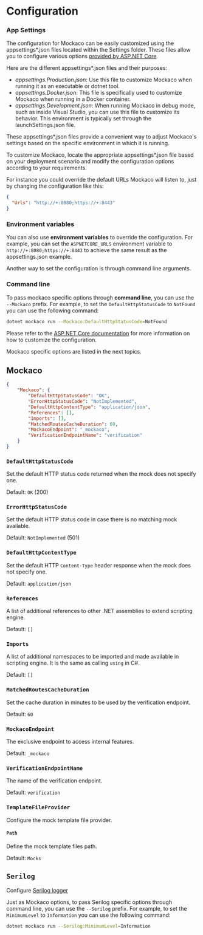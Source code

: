 # Configuration

### App Settings

The configuration for Mockaco can be easily customized using the appsettings*.json files located within the Settings folder. These files allow you to configure various options [provided by ASP.NET Core](https://learn.microsoft.com/en-us/aspnet/core/fundamentals/configuration).

Here are the different appsettings*.json files and their purposes:

- *appsettings.Production.json*: Use this file to customize Mockaco when running it as an executable or dotnet tool.
- *appsettings.Docker.json*: This file is specifically used to customize Mockaco when running in a Docker container.
- *appsettings.Development.json*: When running Mockaco in debug mode, such as inside Visual Studio, you can use this file to customize its behavior. This environment is typically set through the launchSettings.json file.

These appsettings*.json files provide a convenient way to adjust Mockaco's settings based on the specific environment in which it is running.

To customize Mockaco, locate the appropriate appsettings*.json file based on your deployment scenario and modify the configuration options according to your requirements.

For instance you could override the default URLs Mockaco will listen to, just by changing the configuration like this:

```json
{
  "Urls": "http://+:8080;https://+:8443"
}
```

### Environment variables

You can also use **environment variables** to override the configuration. For example, you can set the `ASPNETCORE_URLS` environment variable to `http://+:8080;https://+:8443` to achieve the same result as the appsettings.json example.

Another way to set the configuration is through command line arguments.

### Command line

To pass mockaco specific options through **command line**, you can use the `--Mockaco` prefix. For example, to set the `DefaultHttpStatusCode` to `NotFound` you can use the following command:

```bash
dotnet mockaco run --Mockaco:DefaultHttpStatusCode=NotFound
```

Please refer to the [ASP.NET Core documentation](https://learn.microsoft.com/en-us/aspnet/core/fundamentals/configuration) for more information on how to customize the configuration.

Mockaco specific options are listed in the next topics.

## Mockaco

```json
{
    "Mockaco": {
        "DefaultHttpStatusCode": "OK",
        "ErrorHttpStatusCode": "NotImplemented",
        "DefaultHttpContentType": "application/json",
        "References": [],
        "Imports": [],
        "MatchedRoutesCacheDuration": 60,
        "MockacoEndpoint": "_mockaco",
        "VerificationEndpointName": "verification"
    }
}
```

### `DefaultHttpStatusCode`

Set the default HTTP status code returned when the mock does not specify one.

Default: `OK` (200)

### `ErrorHttpStatusCode`

Set the default HTTP status code in case there is no matching mock available.

Default: `NotImplemented` (501)

### `DefaultHttpContentType`

Set the default HTTP `Content-Type` header response when the mock does not specify one.

Default: `application/json`

### `References`

A list of additional references to other .NET assemblies to extend scripting engine.

Default: `[]`

### `Imports`

A list of additional namespaces to be imported and made available in scripting engine. It is the same as calling `using` in C#.

Default: `[]`

### `MatchedRoutesCacheDuration`

Set the cache duration in minutes to be used by the verification endpoint.

Default: `60`

### `MockacoEndpoint`

The exclusive endpoint to access internal features.

Default: `_mockaco`

### `VerificationEndpointName`

The name of the verification endpoint.

Default: `verification`

### `TemplateFileProvider`

Configure the mock template file provider.

#### `Path`

Define the mock template files path.

Default: `Mocks`

## `Serilog`

Configure [Serilog logger](https://github.com/serilog/serilog-settings-configuration)

Just as Mockaco options, to pass Serilog specific options through command line, you can use the `--Serilog` prefix. For example, to set the `MinimumLevel` to `Information` you can use the following command:

```bash
dotnet mockaco run --Serilog:MinimumLevel=Information
```
